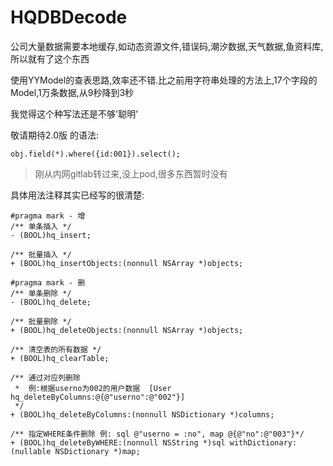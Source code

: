 # HQDBDecode

公司大量数据需要本地缓存,如动态资源文件,错误码,潮汐数据,天气数据,鱼资料库,所以就有了这个东西

使用YYModel的查表思路,效率还不错.比之前用字符串处理的方法上,17个字段的Model,1万条数据,从9秒降到3秒

我觉得这个种写法还是不够'聪明'  

敬请期待2.0版 的语法:

```objc
obj.field(*).where({id:001}).select();
```
> 刚从内网gitlab转过来,没上pod,很多东西暂时没有

具体用法注释其实已经写的很清楚:
```objc
#pragma mark - 增
/** 单条插入 */
- (BOOL)hq_insert;

/** 批量插入 */
+ (BOOL)hq_insertObjects:(nonnull NSArray *)objects;

#pragma mark - 删
/** 单条删除 */
- (BOOL)hq_delete;

/** 批量删除 */
+ (BOOL)hq_deleteObjects:(nonnull NSArray *)objects;

/** 清空表的所有数据 */
+ (BOOL)hq_clearTable;

/** 通过对应列删除
 *  例:根据userno为002的用户数据  [User hq_deleteByColumns:@{@"userno":@"002"}]
 */
+ (BOOL)hq_deleteByColumns:(nonnull NSDictionary *)columns;

/** 指定WHERE条件删除 例: sql @"userno = :no", map @{@"no":@"003"}*/
+ (BOOL)hq_deleteByWHERE:(nonnull NSString *)sql withDictionary:(nullable NSDictionary *)map;

```
